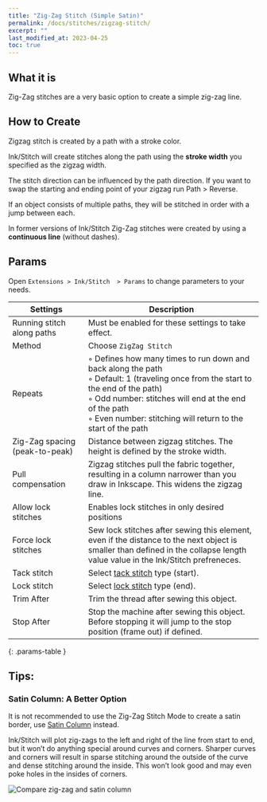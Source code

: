 ```yaml
---
title: "Zig-Zag Stitch (Simple Satin)"
permalink: /docs/stitches/zigzag-stitch/
excerpt: ""
last_modified_at: 2023-04-25
toc: true
---
```

## What it is

Zig-Zag stitches are a very basic option to create a simple zig-zag line.

## How to Create

Zigzag stitch is created by a path with a stroke color.

Ink/Stitch will create stitches along the path using the **stroke width** you specified as the zigzag width.

The stitch direction can be influenced by the path direction. If you want to swap the starting and ending point of your zigzag run Path > Reverse.

If an object consists of multiple paths, they will be stitched in order with a jump between each.



In former versions of Ink/Stitch  Zig-Zag stitches were  created by using a **continuous line** (without dashes).

<!---
![Zig-Zag stitches](/assets/images/docs/stitches-zigzag.jpg)

![Running Stitch Dashes](/assets/images/docs/simple-satin-stroke.jpg){: .align-left style="padding: 5px"}
Go to `Object > Fill and Stroke...` and set the desired stroke width in the `Stroke style` tab.
--->
## Params

Open `Extensions > Ink/Stitch  > Params` to change parameters to your needs.

Settings|Description
---|---
Running stitch along paths    |Must be enabled for these settings to take effect.
Method                        |Choose `ZigZag Stitch`
Repeats                       |◦ Defines how many times to run down and back along the path<br />◦ Default: 1 (traveling once from the start to the end of the path)<br />◦ Odd number: stitches will end at the end of the path<br />◦ Even number: stitching will return to the start of the path
Zig-Zag spacing (peak-to-peak)|Distance between zigzag stitches. The height is defined by the stroke width.
Pull compensation             |Zigzag stitches pull the fabric together, resulting in a column narrower than you draw in Inkscape. This widens the zigzag line.
Allow lock stitches           |Enables lock stitches in only desired positions
Force lock stitches           |Sew lock stitches after sewing this element, even if the distance to the next object is smaller than defined in the collapse length value value in the Ink/Stitch prefreneces.
Tack stitch                   |Select [tack stitch](/docs/stitches/lock-stitches) type (start).
Lock stitch                   |Select [lock stitch](/docs/stitches/lock-stitches) type (end).
Trim After                    |Trim the thread after sewing this object.
Stop After                    |Stop the machine after sewing this object. Before stopping it will jump to the stop position (frame out) if defined.
{: .params-table }

## Tips:

### Satin Column: A Better Option

It is not recommended to use the Zig-Zag Stitch Mode to create a satin border, use [Satin Column](/docs/stitches/satin-column/) instead.

Ink/Stitch will plot zig-zags to the left and right of the line from start to end, but it won’t do anything special around curves and corners. Sharper curves and corners will result in sparse stitching around the outside of the curve and dense stitching around the inside. This won’t look good and may even poke holes in the insides of corners.

![Compare zig-zag and satin column](/assets/images/docs/en/zig-zag-column.jpg)
